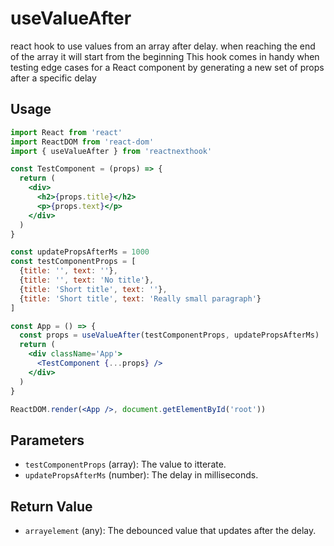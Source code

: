 # useValueAfter

react hook to use values from an array after delay. when reaching the end of the array it will start from the beginning
This hook comes in handy when testing edge cases for a React component by generating a new set of props after a specific delay

## Usage

```jsx
import React from 'react'
import ReactDOM from 'react-dom'
import { useValueAfter } from 'reactnexthook'

const TestComponent = (props) => {
  return (
    <div>
      <h2>{props.title}</h2>
      <p>{props.text}</p>
    </div>
  )
}

const updatePropsAfterMs = 1000
const testComponentProps = [
  {title: '', text: ''},
  {title: '', text: 'No title'},
  {title: 'Short title', text: ''},
  {title: 'Short title', text: 'Really small paragraph'}
]

const App = () => {
  const props = useValueAfter(testComponentProps, updatePropsAfterMs)
  return (
    <div className='App'>
      <TestComponent {...props} />
    </div>
  )
}

ReactDOM.render(<App />, document.getElementById('root'))

```

## Parameters

- `testComponentProps` (array): The value to itterate.
- `updatePropsAfterMs` (number): The delay in milliseconds.

## Return Value

- `arrayelement` (any): The debounced value that updates after the delay.

